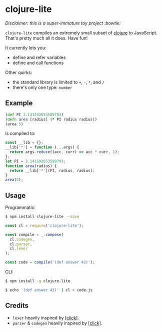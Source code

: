 # clojure-lite

*Disclaimer: this is a super-immature toy project :bowtie:*

`clojure-lite` compiles an extremely small subset of [clojure](https://clojure.org/) to JavaScript. That's pretty much all it does. Have fun!

It currently lets you:
- define and refer variables
- define and call functions

Other quirks:
- the standard library is limited to `+`, `-`, `*`, and `/`
- there's only one type: `number`

## Example
```clojure
(def PI 3.141592653589793)
(defn area [radius] (* PI radius radius))
(area 5)
```
is compiled to:
```javascript
const __lib = {};
__lib['*'] = function (...args) {
  return args.reduce((acc, curr) => acc * curr, 1);
};
let PI = 3.141592653589793;
function area(radius) {
  return __lib['*'](PI, radius, radius);
}
area(5);
```

## Usage
Programmatic:

```sh
$ npm install clojure-lite --save
```
```javascript
const cl = require('clojure-lite');

const compile = _.compose(
  cl.codegen,
  cl.parser,
  cl.lexer
);

const code = compile('(def answer 42)');
```

CLI:

```sh
$ npm install -g clojure-lite
```
```sh
$ echo '(def answer 42)' | cl > code.js
```

## Credits
- `lexer` heavily inspired by [[click]](https://www.codeproject.com/articles/345888/how-to-write-a-simple-interpreter-in-javascript).
- `parser` & `codegen` heavily inspired by [[click]](https://github.com/thejameskyle/the-super-tiny-compiler).
